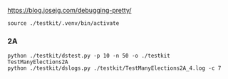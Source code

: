 https://blog.josejg.com/debugging-pretty/

```
source ./testkit/.venv/bin/activate
```


### 2A

```
python ./testkit/dstest.py -p 10 -n 50 -o ./testkit TestManyElections2A
python ./testkit/dslogs.py ./testkit/TestManyElections2A_4.log -c 7
```
